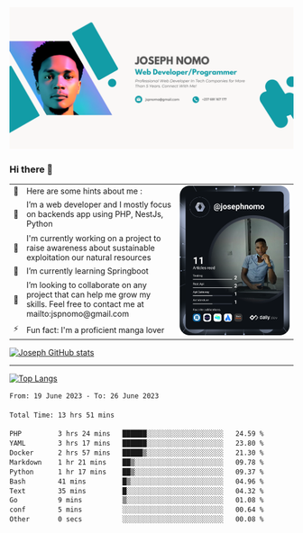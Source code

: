 ![Banner of my profile!](/Joseph_NOMO_NEW.png "Banner")

### Hi there 👋

<!--- | --  | 👋  | Here are some hints about me :                                                                                                 | <td rowspan=6><img src="/devcard.svg" width="400" alt="Joseph NOMO's Dev Card"/></td> |
| --- | --- | ------------------------------------------------------------------------------------------------------------------------------ | ------------------------------------------------------------------------------------- |
| --  | 🔭  | I’m a web developer and I mostly focus on backends app using PHP, NestJs, Python                                               |
| --  | 🦁  | I'm currently working on a project to raise awareness about sustainable exploitation our natural resources                     |
| --  | 🌱  | I’m currently learning Springboot                                                                                              |
| --  | 👯  | I’m looking to collaborate on any project that can help me grow my skills. Feel free to contact me at mailto:jspnomo@gmail.com |
| --  | ⚡  | Fun fact: I'm a proficient manga lover                                                                                         |
--->

<table>
    <tr>
        <td width="1%">👋</td>
        <td width="55%">Here are some hints about me :</td>
        <td rowspan=6 width="44%"><img src="/devcard.svg" width="400" alt="Joseph NOMO's Dev Card"/></td>
    </tr>
    <tr>
        <td>🔭</td>
        <td>I’m a web developer and I mostly focus on backends app using PHP, NestJs, Python</td>
    </tr>
    <tr>
        <td>🦁</td>
        <td>I'm currently working on a project to raise awareness about sustainable exploitation our natural resources</td>
    </tr>
    <tr>
        <td>🌱</td>
        <td>I’m currently learning Springboot</td>
    </tr>
    <tr>
        <td>👯</td>
        <td>I’m looking to collaborate on any project that can help me grow my skills. Feel free to contact me at mailto:jspnomo@gmail.com</td>
    </tr>
    <tr>
        <td>⚡</td>
        <td>Fun fact: I'm a proficient manga lover</td>
    </tr>

</table>

[![Joseph GitHub stats](https://github-readme-stats-seven-sigma-53.vercel.app/api?username=Jspascal)](https://github.com/Jspascal/github-readme-stats)

---

[![Top Langs](https://github-readme-stats-seven-sigma-53.vercel.app/api/top-langs/?username=Jspascal&layout=compact)](https://github.com/Jspascal/github-readme-stats)

<!--START_SECTION:waka-->

```txt
From: 19 June 2023 - To: 26 June 2023

Total Time: 13 hrs 51 mins

PHP         3 hrs 24 mins   ██████░░░░░░░░░░░░░░░░░░░   24.59 %
YAML        3 hrs 17 mins   ██████░░░░░░░░░░░░░░░░░░░   23.80 %
Docker      2 hrs 57 mins   █████▒░░░░░░░░░░░░░░░░░░░   21.30 %
Markdown    1 hr 21 mins    ██▒░░░░░░░░░░░░░░░░░░░░░░   09.78 %
Python      1 hr 17 mins    ██▒░░░░░░░░░░░░░░░░░░░░░░   09.37 %
Bash        41 mins         █▒░░░░░░░░░░░░░░░░░░░░░░░   04.96 %
Text        35 mins         █░░░░░░░░░░░░░░░░░░░░░░░░   04.32 %
Go          9 mins          ▒░░░░░░░░░░░░░░░░░░░░░░░░   01.08 %
conf        5 mins          ░░░░░░░░░░░░░░░░░░░░░░░░░   00.64 %
Other       0 secs          ░░░░░░░░░░░░░░░░░░░░░░░░░   00.08 %
```

<!--END_SECTION:waka-->
